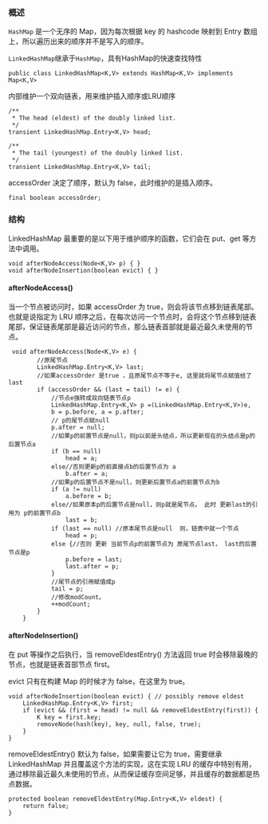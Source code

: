 ### 概述

 `HashMap` 是一个无序的 Map，因为每次根据 key 的 hashcode 映射到 Entry 数组上，所以遍历出来的顺序并不是写入的顺序。
 
 `LinkedHashMap`继承于`HashMap`，具有HashMap的快速查找特性
 ```
 public class LinkedHashMap<K,V> extends HashMap<K,V> implements Map<K,V>
 ```
 内部维护一个双向链表，用来维护插入顺序或LRU顺序
 ``` 
 /**
  * The head (eldest) of the doubly linked list.
  */
 transient LinkedHashMap.Entry<K,V> head;
 
 /**
  * The tail (youngest) of the doubly linked list.
  */
 transient LinkedHashMap.Entry<K,V> tail;
 ```
accessOrder 决定了顺序，默认为 false，此时维护的是插入顺序。
``` 
final boolean accessOrder;
```
 
 ### 结构
  LinkedHashMap 最重要的是以下用于维护顺序的函数，它们会在 put、get 等方法中调用。
  ``` 
  void afterNodeAccess(Node<K,V> p) { }
  void afterNodeInsertion(boolean evict) { }
  ```
 ####  afterNodeAccess()
 
 当一个节点被访问时，如果 accessOrder 为 true，则会将该节点移到链表尾部。也就是说指定为 LRU 顺序之后，在每次访问一个节点时，会将这个节点移到链表尾部，保证链表尾部是最近访问的节点，那么链表首部就是最近最久未使用的节点。

``` 
 void afterNodeAccess(Node<K,V> e) {
        //原尾节点
        LinkedHashMap.Entry<K,V> last;
        //如果accessOrder 是true ，且原尾节点不等于e, 这里就将尾节点赋值给了last
        if (accessOrder && (last = tail) != e) {
            //节点e强转成双向链表节点p
            LinkedHashMap.Entry<K,V> p =(LinkedHashMap.Entry<K,V>)e, 
            b = p.before, a = p.after;
            // p的尾节点赋null
            p.after = null;
            //如果p的前置节点是null，则p以前是头结点，所以更新现在的头结点是p的后置节点a
            if (b == null)
                head = a;
            else//否则更新p的前直接点b的后置节点为 a
                b.after = a;
            //如果p的后置节点不是null，则更新后置节点a的前置节点为b
            if (a != null)
                a.before = b;
            else//如果原本p的后置节点是null，则p就是尾节点。 此时 更新last的引用为 p的前置节点b
                last = b;
            if (last == null) //原本尾节点是null  则，链表中就一个节点
                head = p;
            else {//否则 更新 当前节点p的前置节点为 原尾节点last， last的后置节点是p
                p.before = last;
                last.after = p;
            }
            //尾节点的引用赋值成p
            tail = p;
            //修改modCount。
            ++modCount;
        }
    }
```

#### afterNodeInsertion()

在 put 等操作之后执行，当 removeEldestEntry() 方法返回 true 时会移除最晚的节点，也就是链表首部节点 first。

evict 只有在构建 Map 的时候才为 false，在这里为 true。
``` 
void afterNodeInsertion(boolean evict) { // possibly remove eldest
    LinkedHashMap.Entry<K,V> first;
    if (evict && (first = head) != null && removeEldestEntry(first)) {
        K key = first.key;
        removeNode(hash(key), key, null, false, true);
    }
}
```
removeEldestEntry() 默认为 false，如果需要让它为 true，需要继承 LinkedHashMap 并且覆盖这个方法的实现，这在实现 LRU 的缓存中特别有用，通过移除最近最久未使用的节点，从而保证缓存空间足够，并且缓存的数据都是热点数据。
```
protected boolean removeEldestEntry(Map.Entry<K,V> eldest) {
    return false;
}
```






